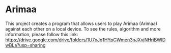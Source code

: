 # Arimaa

This project creates a program that allows users to play Arimaa (Arimaa) against each other on a local device. To see the rules, algorithm and more information, please follow this link: https://drive.google.com/drive/folders/1U7xJq1HYpGWmen3nJXvjNHriBWIDwBLa?usp=sharing

